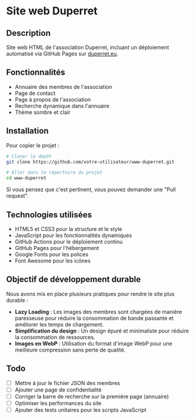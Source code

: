 # Site web Duperret

## Description

Site web HTML de l'association Duperret, incluant un déploiement automatisé via GitHub Pages sur [duperret.eu](https://www.duperret.eu).

## Fonctionnalités

- Annuaire des membres de l'association
- Page de contact
- Page à propos de l'association
- Recherche dynamique dans l'annuaire
- Thème sombre et clair

## Installation

Pour copier le projet :

```bash
# Cloner le dépôt
git clone https://github.com/votre-utilisateur/www-duperret.git

# Aller dans le répertoire du projet
cd www-duperret
```

Si vous pensez que c'est pertinent, vous pouvez demander une "Pull request".

## Technologies utilisées

- HTML5 et CSS3 pour la structure et le style
- JavaScript pour les fonctionnalités dynamiques
- GitHub Actions pour le déploiement continu
- GitHub Pages pour l'hébergement
- Google Fonts pour les polices
- Font Awesome pour les icônes

## Objectif de développement durable

Nous avons mis en place plusieurs pratiques pour rendre le site plus durable :

- **Lazy Loading** : Les images des membres sont chargées de manière paresseuse pour réduire la consommation de bande passante et améliorer les temps de chargement.
- **Simplification du design** : Un design épuré et minimaliste pour réduire la consommation de ressources.
- **Images en WebP** : Utilisation du format d'image WebP pour une meilleure compression sans perte de qualité.

## Todo

- [ ] Mettre à jour le fichier JSON des membres
- [ ] Ajouter une page de confidentialité
- [ ] Corriger la barre de recherche sur la première page (annuaire)
- [ ] Optimiser les performances du site
- [ ] Ajouter des tests unitaires pour les scripts JavaScript
